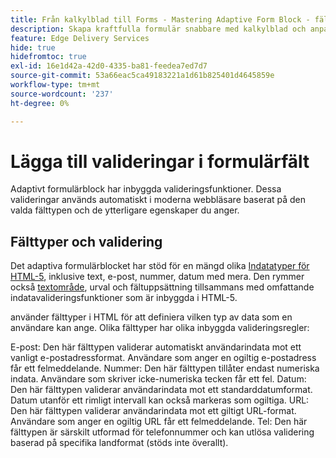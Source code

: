 ```yaml
---
title: Från kalkylblad till Forms - Mastering Adaptive Form Block - fältverifieringar
description: Skapa kraftfulla formulär snabbare med kalkylblad och anpassade formulärblocksfält! Den här guiden hjälper dig att skapa anpassade valideringar för EDS Forms Block-fält.
feature: Edge Delivery Services
hide: true
hidefromtoc: true
exl-id: 16e1d42a-42d0-4335-ba81-feedea7ed7d7
source-git-commit: 53a66eac5ca49183221a1d61b825401d4645859e
workflow-type: tm+mt
source-wordcount: '237'
ht-degree: 0%

---
```


# Lägga till valideringar i formulärfält

Adaptivt formulärblock har inbyggda valideringsfunktioner. Dessa valideringar används automatiskt i moderna webbläsare baserat på den valda fälttypen och de ytterligare egenskaper du anger.

## Fälttyper och validering

Det adaptiva formulärblocket har stöd för en mängd olika [Indatatyper för HTML-5](https://developer.mozilla.org/en-US/docs/Web/HTML/Element/input#input_types), inklusive text, e-post, nummer, datum med mera. Den rymmer också [textområde](https://developer.mozilla.org/en-US/docs/Web/HTML/Element/textarea), urval och fältuppsättning tillsammans med omfattande indatavalideringsfunktioner som är inbyggda i HTML-5.

använder fälttyper i HTML för att definiera vilken typ av data som en användare kan ange. Olika fälttyper har olika inbyggda valideringsregler:

E-post: Den här fälttypen validerar automatiskt användarindata mot ett vanligt e-postadressformat. Användare som anger en ogiltig e-postadress får ett felmeddelande.
Nummer: Den här fälttypen tillåter endast numeriska indata. Användare som skriver icke-numeriska tecken får ett fel.
Datum: Den här fälttypen validerar användarindata mot ett standarddatumformat. Datum utanför ett rimligt intervall kan också markeras som ogiltiga.
URL: Den här fälttypen validerar användarindata mot ett giltigt URL-format. Användare som anger en ogiltig URL får ett felmeddelande.
Tel: Den här fälttypen är särskilt utformad för telefonnummer och kan utlösa validering baserad på specifika landformat (stöds inte överallt).



